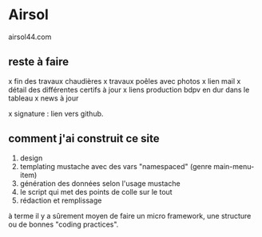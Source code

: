 # Airsol
airsol44.com

## reste à faire

x fin des travaux chaudières
x travaux poêles avec photos
x lien mail
x détail des différentes certifs à jour
x liens production bdpv en dur dans le tableau
x news à jour

x signature : lien vers github.

## comment j'ai construit ce site

1. design
2. templating mustache avec des vars "namespaced" (genre main-menu-item)
3. génération des données selon l'usage mustache
4. le script qui met des points de colle sur le tout
5. rédaction et remplissage

à terme il y a sûrement moyen de faire un micro framework, une structure ou
de bonnes "coding practices".
